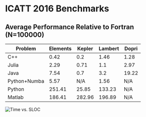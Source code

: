 # ICATT 2016 Benchmarks

## Average Performance Relative to Fortran (N=100000)

| Problem      | Elements | Kepler | Lambert | Dopri |
| --           | --       | --     | --      | --    |
| C++          | 0.42     | 0.2    | 1.46    | 1.28  |
| Julia        | 2.29     | 0.71   | 1.1     | 2.97  |
| Java         | 7.54     | 0.7    | 3.2     | 19.22 |
| Python+Numba | 5.57     | N/A    | 1.56    | N/A   |
| Python       | 251.41   | 25.85  | 133.23  | N/A   |
| Matlab       | 186.41   | 282.96 | 196.89  | N/A   |

![Time vs. SLOC](https://raw.githubusercontent.com/helgee/icatt-2016/master/avg_vs_sloc.png)
